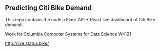 ## Predicting Citi Bike Demand 

This repo contains the code a Flask API + React live dashboard of Citi Bike demand.

Work for Columbia Computer Systems for Data Science W4121

http://live.status.bike/
